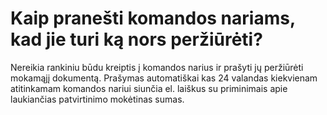 # Kaip pranešti komandos nariams, kad jie turi ką nors peržiūrėti?

Nereikia rankiniu būdu kreiptis į komandos narius ir prašyti jų peržiūrėti mokamąjį dokumentą. Prašymas automatiškai kas 24 valandas kiekvienam atitinkamam komandos nariui siunčia el. laiškus su priminimais apie laukiančias patvirtinimo mokėtinas sumas.
